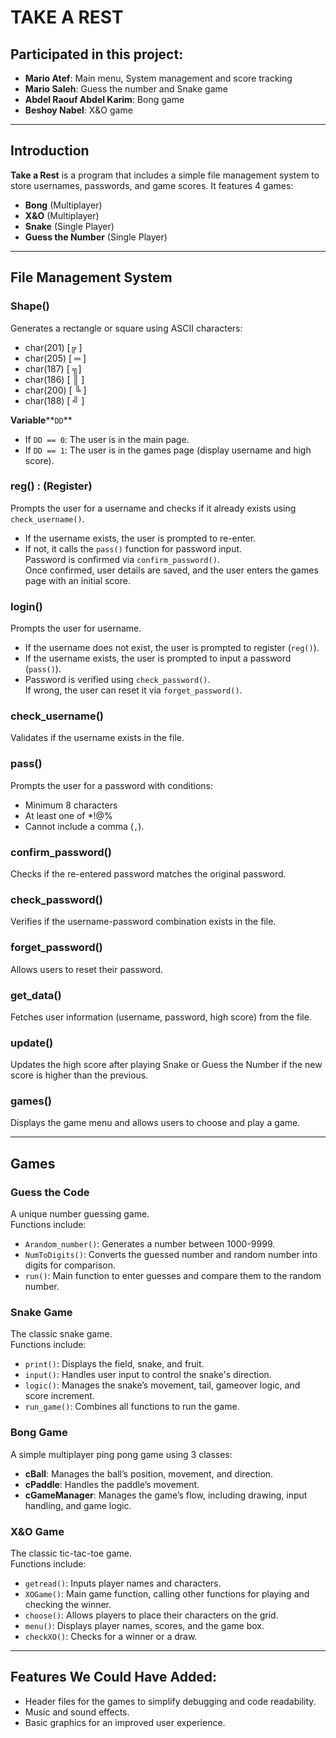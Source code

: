 # TAKE A REST

## Participated in this project:

- **Mario Atef**: Main menu, System management and score tracking
- **Mario Saleh**: Guess the number and Snake game
- **Abdel Raouf Abdel Karim**: Bong game
- **Beshoy Nabel**: X&O game

---

## Introduction

**Take a Rest** is a program that includes a simple file management system to store usernames, passwords, and game scores. It features 4 games:

- **Bong** (Multiplayer)
- **X&O** (Multiplayer)
- **Snake** (Single Player)
- **Guess the Number** (Single Player)

---

## File Management System

### Shape()

Generates a rectangle or square using ASCII characters:

- char(201) [╔ ]
- char(205) [ ═ ]
- char(187) [ ╗]
- char(186) [ ║ ]
- char(200) [ ╚ ]
- char(188) [ ╝ ]

**Variable****`DD`**

- If `DD == 0`: The user is in the main page.
- If `DD == 1`: The user is in the games page (display username and high score).

### reg() : (Register)

Prompts the user for a username and checks if it already exists using `check_username()`.

- If the username exists, the user is prompted to re-enter.
- If not, it calls the `pass()` function for password input.\
  Password is confirmed via `confirm_password()`.\
  Once confirmed, user details are saved, and the user enters the games page with an initial score.

### login()

Prompts the user for username.

- If the username does not exist, the user is prompted to register (`reg()`).
- If the username exists, the user is prompted to input a password (`pass()`).
- Password is verified using `check_password()`.\
  If wrong, the user can reset it via `forget_password()`.

### check\_username()

Validates if the username exists in the file.

### pass()

Prompts the user for a password with conditions:

- Minimum 8 characters
- At least one of \*!@%
- Cannot include a comma (`,`).

### confirm\_password()

Checks if the re-entered password matches the original password.

### check\_password()

Verifies if the username-password combination exists in the file.

### forget\_password()

Allows users to reset their password.

### get\_data()

Fetches user information (username, password, high score) from the file.

### update()

Updates the high score after playing Snake or Guess the Number if the new score is higher than the previous.

### games()

Displays the game menu and allows users to choose and play a game.

---

## Games

### Guess the Code

A unique number guessing game.\
Functions include:

- `Arandom_number()`: Generates a number between 1000-9999.
- `NumToDigits()`: Converts the guessed number and random number into digits for comparison.
- `run()`: Main function to enter guesses and compare them to the random number.

### Snake Game

The classic snake game.\
Functions include:

- `print()`: Displays the field, snake, and fruit.
- `input()`: Handles user input to control the snake's direction.
- `logic()`: Manages the snake’s movement, tail, gameover logic, and score increment.
- `run_game()`: Combines all functions to run the game.

### Bong Game

A simple multiplayer ping pong game using 3 classes:

- **cBall**: Manages the ball’s position, movement, and direction.
- **cPaddle**: Handles the paddle’s movement.
- **cGameManager**: Manages the game’s flow, including drawing, input handling, and game logic.

### X&O Game

The classic tic-tac-toe game.\
Functions include:

- `getread()`: Inputs player names and characters.
- `XOGame()`: Main game function, calling other functions for playing and checking the winner.
- `choose()`: Allows players to place their characters on the grid.
- `menu()`: Displays player names, scores, and the game box.
- `checkXO()`: Checks for a winner or a draw.

---

## Features We Could Have Added:

- Header files for the games to simplify debugging and code readability.
- Music and sound effects.
- Basic graphics for an improved user experience.

